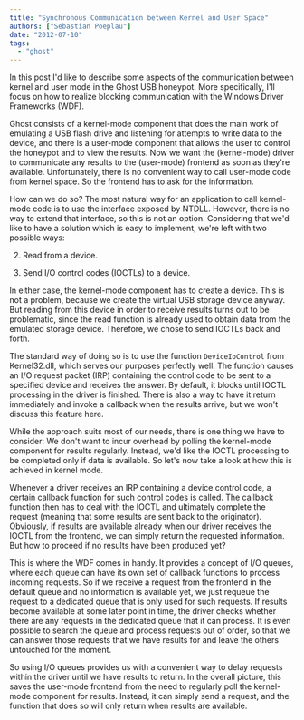 ```yaml
---
title: "Synchronous Communication between Kernel and User Space"
authors: ["Sebastian Poeplau"]
date: "2012-07-10"
tags: 
  - "ghost"
---
```


In this post I'd like to describe some aspects of the communication between kernel and user mode in the Ghost USB honeypot. More specifically, I'll focus on how to realize blocking communication with the Windows Driver Frameworks (WDF).  
  
Ghost consists of a kernel-mode component that does the main work of emulating a USB flash drive and listening for attempts to write data to the device, and there is a user-mode component that allows the user to control the honeypot and to view the results. Now we want the (kernel-mode) driver to communicate any results to the (user-mode) frontend as soon as they're available. Unfortunately, there is no convenient way to call user-mode code from kernel space. So the frontend has to ask for the information.  
  
How can we do so? The most natural way for an application to call kernel-mode code is to use the interface exposed by NTDLL. However, there is no way to extend that interface, so this is not an option. Considering that we'd like to have a solution which is easy to implement, we're left with two possible ways:  

  
2. Read from a device.
  
4. Send I/O control codes (IOCTLs) to a device.
  

  
  
In either case, the kernel-mode component has to create a device. This is not a problem, because we create the virtual USB storage device anyway. But reading from this device in order to receive results turns out to be problematic, since the read function is already used to obtain data from the emulated storage device. Therefore, we chose to send IOCTLs back and forth.  
  
The standard way of doing so is to use the function `DeviceIoControl` from Kernel32.dll, which serves our purposes perfectly well. The function causes an I/O request packet (IRP) containing the control code to be sent to a specified device and receives the answer. By default, it blocks until IOCTL processing in the driver is finished. There is also a way to have it return immediately and invoke a callback when the results arrive, but we won't discuss this feature here.  
  
While the approach suits most of our needs, there is one thing we have to consider: We don't want to incur overhead by polling the kernel-mode component for results regularly. Instead, we'd like the IOCTL processing to be completed only if data is available. So let's now take a look at how this is achieved in kernel mode.  
  
Whenever a driver receives an IRP containing a device control code, a certain callback function for such control codes is called. The callback function then has to deal with the IOCTL and ultimately complete the request (meaning that some results are sent back to the originator). Obviously, if results are available already when our driver receives the IOCTL from the frontend, we can simply return the requested information. But how to proceed if no results have been produced yet?  
  
This is where the WDF comes in handy. It provides a concept of I/O queues, where each queue can have its own set of callback functions to process incoming requests. So if we receive a request from the frontend in the default queue and no information is available yet, we just requeue the request to a dedicated queue that is only used for such requests. If results become available at some later point in time, the driver checks whether there are any requests in the dedicated queue that it can process. It is even possible to search the queue and process requests out of order, so that we can answer those requests that we have results for and leave the others untouched for the moment.  
  
So using I/O queues provides us with a convenient way to delay requests within the driver until we have results to return. In the overall picture, this saves the user-mode frontend from the need to regularly poll the kernel-mode component for results. Instead, it can simply send a request, and the function that does so will only return when results are available.
